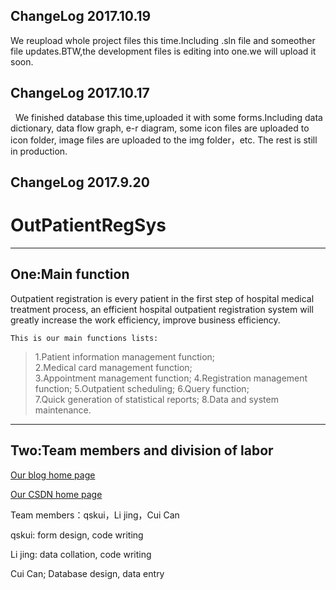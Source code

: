 ## ChangeLog 2017.10.19

   We reupload whole project files this time.Including .sln file and someother file updates.BTW,the development files is editing into one.we will upload it soon.

## ChangeLog 2017.10.17

   We finished database this time,uploaded it with some forms.Including data dictionary, data flow graph, e-r diagram, some icon files are uploaded to icon folder, image files are uploaded to the img folder，etc. The rest is still in production.

## ChangeLog 2017.9.20

OutPatientRegSys
===================================

***

## One:Main function

   Outpatient registration is every patient in the first step of hospital medical treatment process, an efficient hospital outpatient registration system will greatly increase the work efficiency, improve business efficiency.   

    This is our main functions lists:    

>1.Patient information management function;  
>2.Medical card management function;  
>3.Appointment management function; 
>4.Registration management function;
>5.Outpatient scheduling;
>6.Query function;   
>7.Quick generation of statistical reports; 
>8.Data and system maintenance.   

***
## Two:Team members and division of labor

[Our blog home page](https://www.cnblogs.com/qq1353842241)  

[Our CSDN home page](http://my.csdn.net/qsining)

Team members：qskui，Li jing，Cui Can

qskui: form design, code writing

Li jing: data collation, code writing

Cui Can; Database design, data entry
